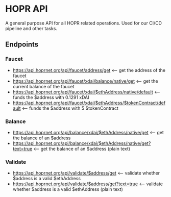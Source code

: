 # HOPR API

A general purpose API for all HOPR related operations. Used for our CI/CD pipeline and other tasks.
## Endpoints
### Faucet

- https://api.hoprnet.org/api/faucet/address/get                                <-- get the address of the faucet
- https://api.hoprnet.org/api/faucet/xdai/balance/native/get                    <-- get the current balance of the faucet
- https://api.hoprnet.org/api/faucet/xdai/$ethAddress/native/default            <-- funds the $address with 0.1291 xDAI
- https://api.hoprnet.org/api/faucet/xdai/$ethAddress/$tokenContract/default    <-- funds the $address with 5 $tokenContract

### Balance

- https://api.hoprnet.org/api/balance/xdai/$ethAddress/native/get             <-- get the balance of an $address
- https://api.hoprnet.org/api/balance/xdai/$ethAddress/native/get?text=true   <-- get the balance of an $address (plain text)

### Validate

- https://api.hoprnet.org/api/validate/$address/get                     <-- validate whether $address is a valid $ethAddress
- https://api.hoprnet.org/api/validate/$address/get?text=true           <-- validate whether $address is a valid $ethAddress (plain text)
